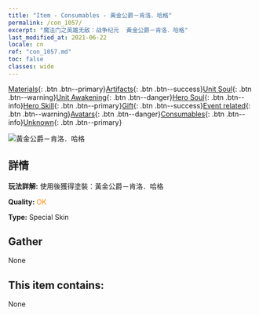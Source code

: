 ```yaml
---
title: "Item - Consumables - 黃金公爵－肯洛．哈格"
permalink: /con_1057/
excerpt: "魔法门之英雄无敌：战争纪元  黃金公爵－肯洛．哈格"
last_modified_at: 2021-06-22
locale: cn
ref: "con_1057.md"
toc: false
classes: wide
---
```

 [Materials](/ItemsCN/){: .btn .btn--primary}[Artifacts](/ItemsCN/Artifacts/){: .btn .btn--success}[Unit Soul](/ItemsCN/UnitSoul/){: .btn .btn--warning}[Unit Awakening](/ItemsCN/UnitAwakening/){: .btn .btn--danger}[Hero Soul](/ItemsCN/HeroSoul/){: .btn .btn--info}[Hero Skill](/ItemsCN/HeroSkill/){: .btn .btn--primary}[Gift](/ItemsCN/Gift/){: .btn .btn--success}[Event related](/ItemsCN/Events/){: .btn .btn--warning}[Avatars](/ItemsCN/Avatars/){: .btn .btn--danger}[Consumables](/ItemsCN/Consumables/){: .btn .btn--info}[Unknown](/ItemsCN/Unknown/){: .btn .btn--primary}

 ![黃金公爵－肯洛．哈格](/images/h/h_CragHack5.jpg)

## 詳情
 **玩法詳解:** 使用後獲得塗裝：黃金公爵－肯洛．哈格

 **Quality:** <span style="color: #FF8C00">OK</span>

 **Type:** Special Skin

## Gather

  None

## This item contains:

  None

